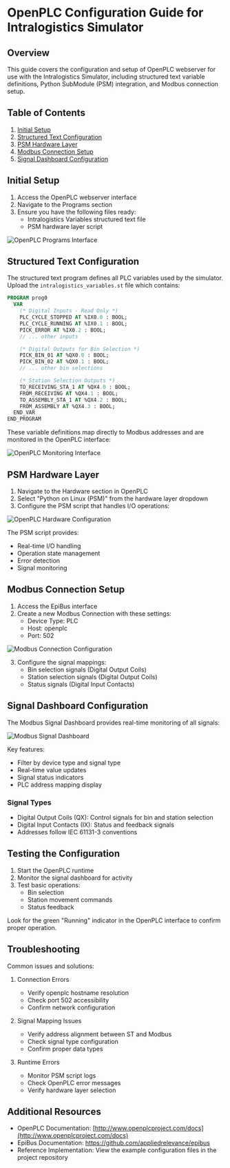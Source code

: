 # OpenPLC Configuration Guide for Intralogistics Simulator

## Overview

This guide covers the configuration and setup of OpenPLC webserver for use with the Intralogistics Simulator, including structured text variable definitions, Python SubModule (PSM) integration, and Modbus connection setup.

## Table of Contents

1. [Initial Setup](#initial-setup)
2. [Structured Text Configuration](#structured-text-configuration)
3. [PSM Hardware Layer](#psm-hardware-layer)
4. [Modbus Connection Setup](#modbus-connection-setup)
5. [Signal Dashboard Configuration](#signal-dashboard-configuration)

## Initial Setup

1. Access the OpenPLC webserver interface
2. Navigate to the Programs section
3. Ensure you have the following files ready:
   - Intralogistics Variables structured text file
   - PSM hardware layer script

![OpenPLC Programs Interface](img/programs.png)

## Structured Text Configuration

The structured text program defines all PLC variables used by the simulator. Upload the `intralogistics_variables.st` file which contains:

```pascal
PROGRAM prog0
  VAR
    (* Digital Inputs - Read Only *)
    PLC_CYCLE_STOPPED AT %IX0.0 : BOOL;
    PLC_CYCLE_RUNNING AT %IX0.1 : BOOL;
    PICK_ERROR AT %IX0.2 : BOOL;
    // ... other inputs

    (* Digital Outputs for Bin Selection *)
    PICK_BIN_01 AT %QX0.0 : BOOL;
    PICK_BIN_02 AT %QX0.1 : BOOL;
    // ... other bin selections

    (* Station Selection Outputs *)
    TO_RECEIVING_STA_1 AT %QX4.0 : BOOL;
    FROM_RECEIVING AT %QX4.1 : BOOL;
    TO_ASSEMBLY_STA_1 AT %QX4.2 : BOOL;
    FROM_ASSEMBLY AT %QX4.3 : BOOL;
  END_VAR
END_PROGRAM
```

These variable definitions map directly to Modbus addresses and are monitored in the OpenPLC interface:

![OpenPLC Monitoring Interface](img/monitoring.png)

## PSM Hardware Layer

1. Navigate to the Hardware section in OpenPLC
2. Select "Python on Linux (PSM)" from the hardware layer dropdown
3. Configure the PSM script that handles I/O operations:

![OpenPLC Hardware Configuration](img/hardware.png)

The PSM script provides:

- Real-time I/O handling
- Operation state management
- Error detection
- Signal monitoring

## Modbus Connection Setup

1. Access the EpiBus interface
2. Create a new Modbus Connection with these settings:
   - Device Type: PLC
   - Host: openplc
   - Port: 502

![Modbus Connection Configuration](img/connection.png)

3. Configure the signal mappings:
   - Bin selection signals (Digital Output Coils)
   - Station selection signals (Digital Output Coils)
   - Status signals (Digital Input Contacts)

## Signal Dashboard Configuration

The Modbus Signal Dashboard provides real-time monitoring of all signals:

![Modbus Signal Dashboard](img/dashboard.png)

Key features:

- Filter by device type and signal type
- Real-time value updates
- Signal status indicators
- PLC address mapping display

### Signal Types

- Digital Output Coils (QX): Control signals for bin and station selection
- Digital Input Contacts (IX): Status and feedback signals
- Addresses follow IEC 61131-3 conventions

## Testing the Configuration

1. Start the OpenPLC runtime
2. Monitor the signal dashboard for activity
3. Test basic operations:
   - Bin selection
   - Station movement commands
   - Status feedback

Look for the green "Running" indicator in the OpenPLC interface to confirm proper operation.

## Troubleshooting

Common issues and solutions:

1. Connection Errors
   
   - Verify openplc hostname resolution
   - Check port 502 accessibility
   - Confirm network configuration

2. Signal Mapping Issues
   
   - Verify address alignment between ST and Modbus
   - Check signal type configuration
   - Confirm proper data types

3. Runtime Errors
   
   - Monitor PSM script logs
   - Check OpenPLC error messages
   - Verify hardware layer selection

## Additional Resources

- OpenPLC Documentation: [http://www.openplcproject.com/docs](http://www.openplcproject.com/docs)
- EpiBus Documentation: https://github.com/appliedrelevance/epibus 
- Reference Implementation: View the example configuration files in the project repository